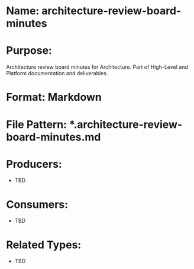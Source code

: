 # Name: architecture-review-board-minutes

# Purpose:
Architecture review board minutes for Architecture. Part of High-Level and Platform documentation and deliverables.

# Format: Markdown

# File Pattern: *.architecture-review-board-minutes.md

# Producers:
- TBD

# Consumers:
- TBD

# Related Types:
- TBD
